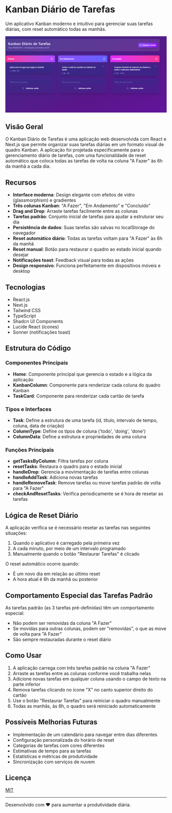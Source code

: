 # Kanban Diário de Tarefas

Um aplicativo Kanban moderno e intuitivo para gerenciar suas tarefas diárias, com reset automático todas as manhãs.

![Screenshot do aplicativo Kanban](/fotoapp.png)

## Visão Geral

O Kanban Diário de Tarefas é uma aplicação web desenvolvida com React e Next.js que permite organizar suas tarefas diárias em um formato visual de quadro Kanban. A aplicação foi projetada especificamente para o gerenciamento diário de tarefas, com uma funcionalidade de reset automático que coloca todas as tarefas de volta na coluna "A Fazer" às 6h da manhã a cada dia.

## Recursos

- **Interface moderna**: Design elegante com efeitos de vidro (glassmorphism) e gradientes
- **Três colunas Kanban**: "A Fazer", "Em Andamento" e "Concluído"
- **Drag and Drop**: Arraste tarefas facilmente entre as colunas
- **Tarefas padrão**: Conjunto inicial de tarefas para ajudar a estruturar seu dia
- **Persistência de dados**: Suas tarefas são salvas no localStorage do navegador
- **Reset automático diário**: Todas as tarefas voltam para "A Fazer" às 6h da manhã
- **Reset manual**: Botão para restaurar o quadro ao estado inicial quando desejar
- **Notificações toast**: Feedback visual para todas as ações
- **Design responsivo**: Funciona perfeitamente em dispositivos móveis e desktop

## Tecnologias

- React.js
- Next.js
- Tailwind CSS
- TypeScript
- Shadcn UI Components
- Lucide React (ícones)
- Sonner (notificações toast)

## Estrutura do Código

### Componentes Principais

- **Home**: Componente principal que gerencia o estado e a lógica da aplicação
- **KanbanColumn**: Componente para renderizar cada coluna do quadro Kanban
- **TaskCard**: Componente para renderizar cada cartão de tarefa

### Tipos e Interfaces

- **Task**: Define a estrutura de uma tarefa (id, título, intervalo de tempo, coluna, data de criação)
- **ColumnType**: Define os tipos de coluna ('todo', 'doing', 'done')
- **ColumnData**: Define a estrutura e propriedades de uma coluna

### Funções Principais

- **getTasksByColumn**: Filtra tarefas por coluna
- **resetTasks**: Restaura o quadro para o estado inicial
- **handleDrop**: Gerencia a movimentação de tarefas entre colunas
- **handleAddTask**: Adiciona novas tarefas
- **handleRemoveTask**: Remove tarefas ou move tarefas padrão de volta para "A Fazer"
- **checkAndResetTasks**: Verifica periodicamente se é hora de resetar as tarefas

## Lógica de Reset Diário

A aplicação verifica se é necessário resetar as tarefas nas seguintes situações:

1. Quando o aplicativo é carregado pela primeira vez
2. A cada minuto, por meio de um intervalo programado
3. Manualmente quando o botão "Restaurar Tarefas" é clicado

O reset automático ocorre quando:
- É um novo dia em relação ao último reset
- A hora atual é 6h da manhã ou posterior

## Comportamento Especial das Tarefas Padrão

As tarefas padrão (as 3 tarefas pré-definidas) têm um comportamento especial:

- Não podem ser removidas da coluna "A Fazer"
- Se movidas para outras colunas, podem ser "removidas", o que as move de volta para "A Fazer"
- São sempre restauradas durante o reset diário

## Como Usar

1. A aplicação carrega com três tarefas padrão na coluna "A Fazer"
2. Arraste as tarefas entre as colunas conforme você trabalha nelas
3. Adicione novas tarefas em qualquer coluna usando o campo de texto na parte inferior
4. Remova tarefas clicando no ícone "X" no canto superior direito do cartão
5. Use o botão "Restaurar Tarefas" para reiniciar o quadro manualmente
6. Todas as manhãs, às 6h, o quadro será reiniciado automaticamente

## Possíveis Melhorias Futuras

- Implementação de um calendário para navegar entre dias diferentes
- Configuração personalizada do horário de reset
- Categorias de tarefas com cores diferentes
- Estimativas de tempo para as tarefas
- Estatísticas e métricas de produtividade
- Sincronização com serviços de nuvem

## Licença

[MIT](LICENSE)

---

Desenvolvido com ❤️ para aumentar a produtividade diária.